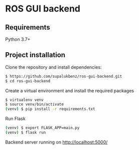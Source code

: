 # ROS GUI backend

## Requirements

 Python 3.7+ 

## Project installation

Clone the repository and install dependencies:
    
```bash
$ https://github.com/supalukbenz/ros-gui-backend.git
$ cd ros-gui-backend
```
Create a virtual environment and install the required packages
```bash
$ virtualenv venv
$ source venv/bin/activate
(venv) $ pip install -r requirements.txt
```

Run Flask
```bash
(venv) $ export FLASK_APP=main.py
(venv) $ flask run
```

Backend server running on [http://localhost:5000/](http://localhost:5000/)